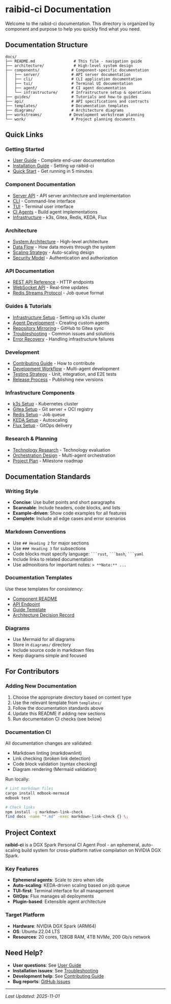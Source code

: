 # raibid-ci Documentation

Welcome to the raibid-ci documentation. This directory is organized by component and purpose to help you quickly find what you need.

## Documentation Structure

```
docs/
├── README.md                 # This file - navigation guide
├── architecture/             # High-level system design
├── components/              # Component-specific documentation
│   ├── server/              # API server documentation
│   ├── cli/                 # CLI application documentation
│   ├── tui/                 # Terminal UI documentation
│   ├── agent/               # CI agent documentation
│   └── infrastructure/      # Infrastructure setup & operations
├── guides/                  # Tutorials and how-to guides
├── api/                     # API specifications and contracts
├── templates/               # Documentation templates
├── diagrams/                # Architecture diagrams
├── workstreams/            # Development workstream planning
└── work/                    # Project planning documents
```

## Quick Links

### Getting Started
- [User Guide](./USER_GUIDE.md) - Complete end-user documentation
- [Installation Guide](./guides/installation.md) - Setting up raibid-ci
- [Quick Start](./guides/quick-start.md) - Get running in 5 minutes

### Component Documentation
- [Server API](./components/server/README.md) - API server architecture and implementation
- [CLI](./components/cli/README.md) - Command-line interface
- [TUI](./components/tui/README.md) - Terminal user interface
- [CI Agents](./components/agent/README.md) - Build agent implementations
- [Infrastructure](./components/infrastructure/README.md) - k3s, Gitea, Redis, KEDA, Flux

### Architecture
- [System Architecture](./architecture/system-overview.md) - High-level architecture
- [Data Flow](./architecture/data-flow.md) - How data moves through the system
- [Scaling Strategy](./architecture/scaling.md) - Auto-scaling design
- [Security Model](./architecture/security.md) - Authentication and authorization

### API Documentation
- [REST API Reference](./api/rest-api.md) - HTTP endpoints
- [WebSocket API](./api/websocket.md) - Real-time updates
- [Redis Streams Protocol](./api/redis-streams.md) - Job queue format

### Guides & Tutorials
- [Infrastructure Setup](./guides/infrastructure-setup.md) - Setting up k3s cluster
- [Agent Development](./guides/agent-development.md) - Creating custom agents
- [Repository Mirroring](./guides/repository-mirroring.md) - GitHub to Gitea sync
- [Troubleshooting](./guides/troubleshooting.md) - Common issues and solutions
- [Error Recovery](./error-recovery.md) - Handling infrastructure failures

### Development
- [Contributing Guide](./guides/contributing.md) - How to contribute
- [Development Workflow](./workstreams/START_HERE.md) - Multi-agent development
- [Testing Strategy](./guides/testing.md) - Unit, integration, and E2E tests
- [Release Process](./guides/release-process.md) - Publishing new versions

### Infrastructure Components
- [k3s Setup](./components/infrastructure/k3s.md) - Kubernetes cluster
- [Gitea Setup](./components/infrastructure/gitea.md) - Git server + OCI registry
- [Redis Setup](./components/infrastructure/redis.md) - Job queue
- [KEDA Setup](./components/infrastructure/keda.md) - Autoscaling
- [Flux Setup](./components/infrastructure/flux.md) - GitOps delivery

### Research & Planning
- [Technology Research](./technology-research.md) - Technology evaluation
- [Orchestration Design](./ORCHESTRATION.md) - Multi-agent orchestration
- [Project Plan](./work/plan.md) - Milestone roadmap

## Documentation Standards

### Writing Style
- **Concise**: Use bullet points and short paragraphs
- **Scannable**: Include headers, code blocks, and lists
- **Example-driven**: Show code examples for all features
- **Complete**: Include all edge cases and error scenarios

### Markdown Conventions
- Use `## Heading 2` for major sections
- Use `### Heading 3` for subsections
- Code blocks must specify language: ` ```rust `, ` ```bash `, ` ```yaml `
- Include links to related documentation
- Use admonitions for important notes: `> **Note:** ...`

### Documentation Templates
Use these templates for consistency:
- [Component README](./templates/component-readme.md)
- [API Endpoint](./templates/api-endpoint.md)
- [Guide Template](./templates/guide.md)
- [Architecture Decision Record](./templates/adr.md)

### Diagrams
- Use Mermaid for all diagrams
- Store in `diagrams/` directory
- Include source code in markdown files
- Keep diagrams simple and focused

## For Contributors

### Adding New Documentation
1. Choose the appropriate directory based on content type
2. Use the relevant template from `templates/`
3. Follow the documentation standards above
4. Update this README if adding new sections
5. Run documentation CI checks (see below)

### Documentation CI
All documentation changes are validated:
- Markdown linting (markdownlint)
- Link checking (broken link detection)
- Code block validation (syntax checking)
- Diagram rendering (Mermaid validation)

Run locally:
```bash
# Lint markdown files
cargo install mdbook-mermaid
mdbook test

# Check links
npm install -g markdown-link-check
find docs -name "*.md" -exec markdown-link-check {} \;
```

## Project Context

**raibid-ci** is a DGX Spark Personal CI Agent Pool - an ephemeral, auto-scaling build system for cross-platform native compilation on NVIDIA DGX Spark.

### Key Features
- **Ephemeral agents**: Scale to zero when idle
- **Auto-scaling**: KEDA-driven scaling based on job queue
- **TUI-first**: Terminal interface for all management
- **GitOps**: Flux manages all deployments
- **Plugin-based**: Extensible agent architecture

### Target Platform
- **Hardware**: NVIDIA DGX Spark (ARM64)
- **OS**: Ubuntu 22.04 LTS
- **Resources**: 20 cores, 128GB RAM, 4TB NVMe, 200 Gb/s network

## Need Help?

- **User questions**: See [User Guide](./USER_GUIDE.md)
- **Installation issues**: See [Troubleshooting](./guides/troubleshooting.md)
- **Development help**: See [Contributing Guide](./guides/contributing.md)
- **Bug reports**: [GitHub Issues](https://github.com/raibid-labs/raibid-ci/issues)

---

*Last Updated: 2025-11-01*
